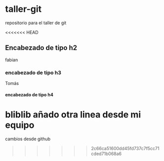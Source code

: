 # taller-git
repositorio para el taller de git

<<<<<<< HEAD
## Encabezado de tipo h2
fabian
### encabezado de tipo h3
Tomás
#### encabezado de tipo h4
bliblib
añado otra linea desde mi equipo
=======
cambios desde github
>>>>>>> 2c66ca51600dd45fd737c7f5cc71cded71b068a6
